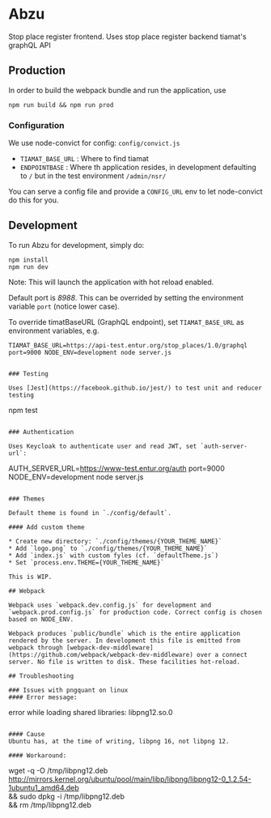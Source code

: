 # Abzu

Stop place register frontend.
Uses stop place register backend tiamat's graphQL API

## Production

In order to build the webpack bundle and run the application, use

```
npm run build && npm run prod
```

### Configuration

We use node-convict for config: `config/convict.js`

* `TIAMAT_BASE_URL` : Where to find tiamat
* `ENDPOINTBASE` : Where th application resides, in development defaulting
  to `/` but in the test environment `/admin/nsr/`   

You can serve a config file and provide a `CONFIG_URL` env to let node-convict do this for you.

## Development

To run Abzu for development, simply do:

```
npm install
npm run dev
```

Note: This will launch the application with hot reload enabled.

Default port is _8988_. This can be overrided by setting the environment
variable `port` (notice lower case).

To override timatBaseURL (GraphQL endpoint), set `TIAMAT_BASE_URL` as environment variables, e.g.

```
TIAMAT_BASE_URL=https://api-test.entur.org/stop_places/1.0/graphql port=9000 NODE_ENV=development node server.js
```

```

### Testing

Uses [Jest](https://facebook.github.io/jest/) to test unit and reducer testing

```
npm test
```

### Authentication

Uses Keycloak to authenticate user and read JWT, set `auth-server-url`:

```
AUTH_SERVER_URL=https://www-test.entur.org/auth port=9000 NODE_ENV=development node server.js
```

### Themes

Default theme is found in `./config/default`.

#### Add custom theme

* Create new directory: `./config/themes/{YOUR_THEME_NAME}`
* Add `logo.png` to `./config/themes/{YOUR_THEME_NAME}`
* Add `index.js` with custom fyles (cf. `defaultTheme.js`)
* Set `process.env.THEME={YOUR_THEME_NAME}`

This is WIP.

## Webpack

Webpack uses `webpack.dev.config.js` for development and `webpack.prod.config.js` for production code. Correct config is chosen based on NODE_ENV.

Webpack produces `public/bundle` which is the entire application rendered by the server. In development this file is emitted from webpack through [webpack-dev-middleware](https://github.com/webpack/webpack-dev-middleware) over a connect server. No file is written to disk. These facilities hot-reload.

## Troubleshooting

### Issues with pngquant on linux
#### Error message:
```
error while loading shared libraries: libpng12.so.0
```

#### Cause
Ubuntu has, at the time of writing, libpng 16, not libpng 12.

#### Workaround:
```
wget -q -O /tmp/libpng12.deb http://mirrors.kernel.org/ubuntu/pool/main/libp/libpng/libpng12-0_1.2.54-1ubuntu1_amd64.deb \
  && sudo dpkg -i /tmp/libpng12.deb \
  && rm /tmp/libpng12.deb
```
